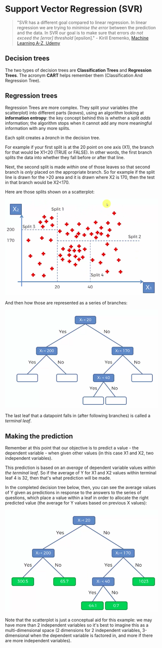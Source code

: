 # Support Vector Regression (SVR)

> "SVR has a different goal compared to linear regression. In linear regression we are trying to *minimise the error* between the prediction and the data. In SVR our goal is to make sure that errors *do not exceed the [error] threshold* [epsilon]." - Kirill Eremenko, [Machine Learning A-Z, Udemy](https://www.udemy.com/machinelearning/learn/v4/t/lecture/10459548?start=0)

## Decision trees

The two types of decision trees are **Classification Trees** and **Regression Trees**. The acronym **CART** helps remember them (Classification And Regression Tree).

## Regression trees

Regression Trees are more complex. They split your variables (the scatterplot) into different parts (*leaves*), using an algorithm looking at **information entropy**: the key concept behind this is whether a split *adds* information; the algorithm stops when it cannot add any more meaningful information with any more splits.

Each split creates a *branch* in the decision tree.

For example if your first split is at the 20 point on one axis (X1), the branch for that would be X1<20 (TRUE or FALSE). In other words, the first branch splits the data into whether they fall before or after that line.

Next, the second split is made *within* one of those leaves so that second branch is *only* placed on the appropriate branch. So for example if the split line is drawn for the >20 area and it is drawn where X2 is 170, then the test in that branch would be X2<170.

Here are those splits shown on a scatterplot:

![](/svr_scatter.png)

And then how those are represented as a series of branches:

![](/svr_tree.png)

The last leaf that a datapoint falls in (after following branches) is called a *terminal leaf*.

## Making the prediction

Remember at this point that our objective is to predict a value - the dependent variable - when given other values (in this case X1 and X2, two independent variables).

This prediction is based on an *average* of dependent variable values *within the terminal leaf*. So if the average of Y for X1 and X2 values within terminal leaf 4 is 32, then that's what prediction will be made.

In the completed decision tree below, then, you can see the average values of Y given as predictions in response to the answers to the series of questions, which place a value within a leaf in order to allocate the right predicted value (the average for Y values based on previous X values):

![](/svr_predictions.png)

Note that the scatterplot is just a conceptual aid for this example: we may have more than 2 independent variables so it's best to imagine this as a multi-dimensional space (2 dimensions for 2 independent variables, 3-dimensional when the dependent variable is factored in, and more if there are more independent variables).
